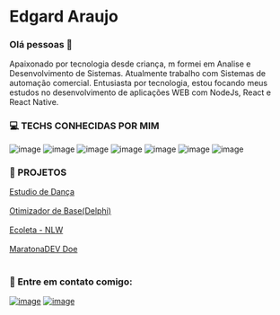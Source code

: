 # Edgard Araujo

### Olá pessoas 👋


Apaixonado por tecnologia desde criança, m formei em Analise e Desenvolvimento de Sistemas. Atualmente trabalho com Sistemas de automação comercial.
Entusiasta por tecnologia, estou focando meus estudos no desenvolvimento de aplicações WEB com NodeJs, React e React Native.


  


### 💻 TECHS CONHECIDAS POR MIM

![image](https://img.shields.io/badge/HTML-239120?style=for-the-badge&logo=html5&logoColor=white)
![image](https://img.shields.io/badge/CSS-239120?&style=for-the-badge&logo=css3&logoColor=white) 
![image](https://img.shields.io/badge/JavaScript-F7DF1E?style=for-the-badge&logo=javascript&logoColor=black) 
![image](https://img.shields.io/badge/MySQL-00000F?style=for-the-badge&logo=mysql&logoColor=white) 
![image](https://img.shields.io/badge/Node.js-43853D?style=for-the-badge&logo=node.js&logoColor=white) 
![image](https://img.shields.io/badge/React-20232A?style=for-the-badge&logo=react&logoColor=61DAFB) 
![image](https://img.shields.io/badge/React_Native-20232A?style=for-the-badge&logo=react&logoColor=61DAFB) 



    
### 🚀 PROJETOS
  [Estudio de Dança](https://github.com/Gardium/Estudio-de-danca) <br/><br/>
  [Otimizador de Base(Delphi)](https://github.com/Gardium/Otimizador_De_Bases_BeD_Sistemas)<br/><br/>
  [Ecoleta - NLW](https://github.com/Gardium/Nlw-Ecoleta)<br/><br/>
  [MaratonaDEV Doe](https://github.com/Gardium/MaratonaDEV-DOE)<br/><br/>


### 📧 Entre em contato comigo:
[![image](https://img.shields.io/badge/LinkedIn-0077B5?style=for-the-badge&logo=linkedin&logoColor=white)](https://www.linkedin.com/in/edgard-araujo-3a6950151/) [![image](https://img.shields.io/badge/edgard.araujo.96@gmail.com-D14836?style=for-the-badge&logo=gmail&logoColor=white)](mailto:edgard.araujo.96@gmail.com)


